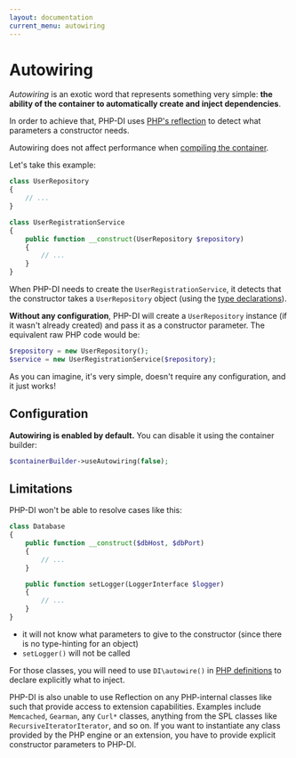 ```yaml
---
layout: documentation
current_menu: autowiring
---
```


# Autowiring

*Autowiring* is an exotic word that represents something very simple: **the ability of the container to automatically create and inject dependencies**.

In order to achieve that, PHP-DI uses [PHP's reflection](http://php.net/manual/book.reflection.php) to detect what parameters a constructor needs.

Autowiring does not affect performance when [compiling the container](performances.md).

Let's take this example:

```php
class UserRepository
{
    // ...
}

class UserRegistrationService
{
    public function __construct(UserRepository $repository)
    {
        // ...
    }
}
```

When PHP-DI needs to create the `UserRegistrationService`, it detects that the constructor takes a `UserRepository` object (using the [type declarations](http://www.php.net/manual/en/functions.arguments.php#functions.arguments.type-declaration)).

**Without any configuration**, PHP-DI will create a `UserRepository` instance (if it wasn't already created) and pass it as a constructor parameter. The equivalent raw PHP code would be:

```php
$repository = new UserRepository();
$service = new UserRegistrationService($repository);
```

As you can imagine, it's very simple, doesn't require any configuration, and it just works!

## Configuration

**Autowiring is enabled by default.** You can disable it using the container builder:

```php
$containerBuilder->useAutowiring(false);
```

## Limitations

PHP-DI won't be able to resolve cases like this:

```php
class Database
{
    public function __construct($dbHost, $dbPort)
    {
        // ...
    }

    public function setLogger(LoggerInterface $logger)
    {
        // ...
    }
}
```

- it will not know what parameters to give to the constructor (since there is no type-hinting for an object)
- `setLogger()` will not be called

For those classes, you will need to use `DI\autowire()` in [PHP definitions](php-definitions.md) to declare explicitly what to inject.

PHP-DI is also unable to use Reflection on any PHP-internal classes like such that provide access to extension capabilities.
Examples include `Memcached`, `Gearman`, any `Curl*` classes, anything from the SPL classes like `RecursiveIteratorIterator`, and so on.
If you want to instantiate any class provided by the PHP engine or an extension, you have to provide explicit constructor parameters to PHP-DI.
